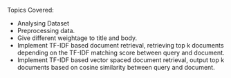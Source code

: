 Topics Covered:
- Analysing Dataset
- Preprocessing data.
- Give different weightage to title and body.
- Implement TF-IDF based document retrieval, retrieving top k documents depending on the TF-IDF matching score between query and document.
- Implement TF-IDF based vector spaced document retrieval, output top k documents based on cosine similarity between query and document.

